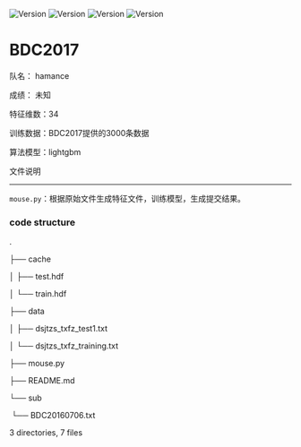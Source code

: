 ![Version](https://img.shields.io/badge/Version-0.0.5-blue.svg) ![Version](https://img.shields.io/badge/Python-2.7-green.svg) ![Version](https://img.shields.io/badge/Numpy-1.13.0-yellow.svg) ![Version](https://img.shields.io/badge/Linux-x.x.x-red.svg)

# BDC2017

队名： hamance

成绩： 未知

特征维数：34

训练数据：BDC2017提供的3000条数据

算法模型：lightgbm



文件说明

---

`mouse.py`：根据原始文件生成特征文件，训练模型，生成提交结果。

### code structure

.

├── cache

│   ├── test.hdf

│   └── train.hdf

├── data

│   ├── dsjtzs_txfz_test1.txt

│   └── dsjtzs_txfz_training.txt

├── mouse.py

├── README.md

└── sub

​    └── BDC20160706.txt

3 directories, 7 files



